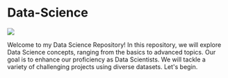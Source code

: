 # Data-Science
![]([https://lh3.googleusercontent.com/yuUrDV2DAtBRvItHZ2FvXMkPbHR5NEt4kXbpp8dgK-r9jI9-irP19GJb2CvdBRYmy41KG4BxFu2Hod9GzdgGc46iYmm7As4bNNsc-JP7vYwY8d1BzHgZdvKR7H4xtLM20zR9gn0PJE-nQU0navp9Xh0pHc3Cp-CjYUENN7dWZ3NJiw8CiHFEJn7Mc0ul_A](https://www.google.com/imgres?imgurl=https%3A%2F%2Fpbs.twimg.com%2Fmedia%2FEmu3GBLXYAES-mp.png&tbnid=G9jSwn745MNSIM&vet=12ahUKEwiVyvqD9ZqBAxVEi_0HHUMhCvsQMygXegUIARCCAQ..i&imgrefurl=https%3A%2F%2Ftwitter.com%2FUSGAO%2Fstatus%2F1327355831369785349&docid=eDf2zackuSWR-M&w=650&h=407&q=data%20science%20high%20quality%20%20image%20for%20linkedin%20profile&ved=2ahUKEwiVyvqD9ZqBAxVEi_0HHUMhCvsQMygXegUIARCCAQ#imgrc=G9jSwn745MNSIM&imgdii=W2uxCtSaupyFZM)https://www.google.com/imgres?imgurl=https%3A%2F%2Fpbs.twimg.com%2Fmedia%2FEmu3GBLXYAES-mp.png&tbnid=G9jSwn745MNSIM&vet=12ahUKEwiVyvqD9ZqBAxVEi_0HHUMhCvsQMygXegUIARCCAQ..i&imgrefurl=https%3A%2F%2Ftwitter.com%2FUSGAO%2Fstatus%2F1327355831369785349&docid=eDf2zackuSWR-M&w=650&h=407&q=data%20science%20high%20quality%20%20image%20for%20linkedin%20profile&ved=2ahUKEwiVyvqD9ZqBAxVEi_0HHUMhCvsQMygXegUIARCCAQ#imgrc=G9jSwn745MNSIM&imgdii=W2uxCtSaupyFZM)

Welcome to my Data Science Repository! In this repository, we will explore Data Science concepts, ranging from the basics to advanced topics. Our ‎goal is to enhance our proficiency as Data Scientists. We will tackle a variety of challenging projects using ‎diverse datasets. Let's begin.
